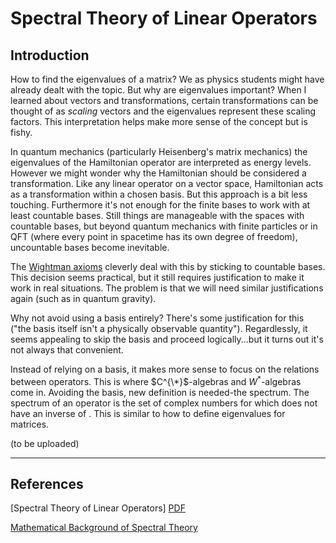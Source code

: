 # Spectral Theory of Linear Operators

## Introduction

How to find the eigenvalues of a matrix? We as physics students might have already dealt with the topic. But why are eigenvalues important? When I learned about vectors and transformations, certain transformations can be thought of as *scaling* vectors and the eigenvalues represent these scaling factors. This interpretation helps make more sense of the concept but is fishy.

In quantum mechanics (particularly Heisenberg's matrix mechanics) the eigenvalues of the Hamiltonian operator are interpreted as energy levels. However we might wonder why the Hamiltonian should be considered a transformation. Like any linear operator on a vector space, Hamiltonian acts as a transformation within a chosen basis. But this approach is a bit less touching. Furthermore it's not enough for the finite bases to work with at least countable bases. Still things are manageable with the spaces with countable bases, but beyond quantum mechanics with finite particles or in QFT (where every point in spacetime has its own degree of freedom), uncountable bases become inevitable. 

The [Wightman axioms](https://en.wikipedia.org/wiki/Wightman_axioms) cleverly deal with this by sticking to countable bases. This decision seems practical, but it still requires justification to make it work in real situations. The problem is that we will need similar justifications again (such as in quantum gravity).

Why not avoid using a basis entirely? There's some justification for this ("the basis itself isn't a physically observable quantity"). Regardlessly, it seems appealing to skip the basis and proceed logically...but it turns out it's not always that convenient.

Instead of relying on a basis, it makes more sense to focus on the relations between operators. This is where $C^{\*}$-algebras and $W^{*}$-algebras come in. Avoiding the basis, new definition is needed-the spectrum. The spectrum of an operator is the set of complex numbers for which does not have an inverse of . This is similar to how to define eigenvalues for matrices.

(to be uploaded)


---
## References
[Spectral Theory of Linear Operators] [PDF](./Spectral_Theory.pdf)

[Mathematical Background of Spectral Theory](https://en.wikipedia.org/wiki/Spectral_theory)